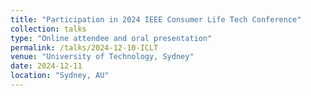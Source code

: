 ```yaml
---
title: "Participation in 2024 IEEE Consumer Life Tech Conference"
collection: talks
type: "Online attendee and oral presentation"
permalink: /talks/2024-12-10-ICLT
venue: "University of Technology, Sydney"
date: 2024-12-11
location: "Sydney, AU"
---
```



